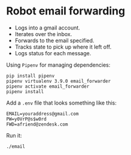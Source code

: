 # Robot email forwarding

* Logs into a gmail account.
* Iterates over the inbox.
* Forwards to the email specified.
* Tracks state to pick up where it left off.
* Logs status for each message.

Using `Pipenv` for managing dependencies:

```
pip install pipenv
pipenv virtualenv 3.9.0 email_forwarder
pipenv activate email_forwarder
pipenv install
```


Add a `.env` file that looks something like this:

```
EMAIL=youraddress@gmail.com 
PW=y0VrP@s$w0rd
FWD=afriend@zendesk.com
```

Run it:

```
./email
```